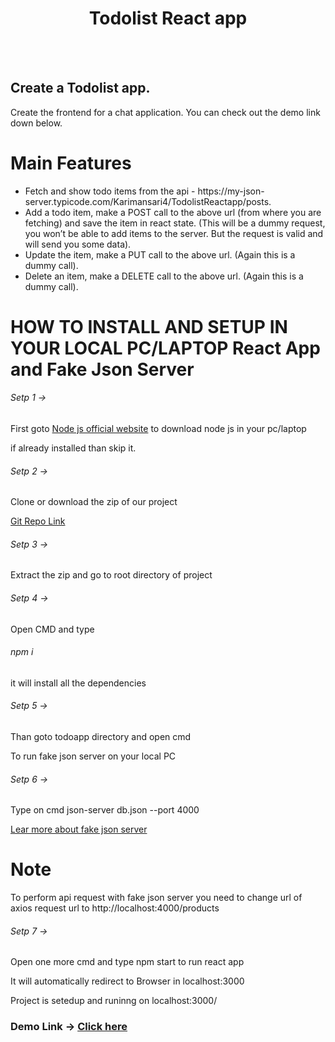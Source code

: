 <h1 align="center">Todolist React app</h1> <br/><br/>

## Create a Todolist app.
<p>Create the frontend for a chat application. You can check out the demo link down below.</p>


# Main Features
<ul>
    <li>Fetch and show todo items from the api - https://my-json-server.typicode.com/Karimansari4/TodolistReactapp/posts.</li>
    <li>Add a todo item, make a POST call to the above url (from where you are fetching) and save the item in react state. (This will be a dummy request, you won’t be able to add items to the server. But the request is valid and will send you some data).</li>
    <li>Update the item, make a PUT call to the above url. (Again this is a dummy call).</li>
    <li>Delete an item, make a DELETE call to the above url. (Again this is a dummy call).</li>
</ul>


# HOW TO INSTALL AND SETUP IN YOUR LOCAL PC/LAPTOP React App and Fake Json Server

<h6>Setp 1 -></h6> <p>First goto <a href="https://nodejs.org/en">Node js official website</a> to download node js in your pc/laptop</p>
</h6><p>if already installed than skip it.</p>

<h6>Setp 2 -></h6><p>Clone or download the zip of our project</p>
<a href="https://github.com/Karimansari4/TodolistReactapp.git">Git Repo Link</a>

<h6>Setp 3 -></h6><p>Extract the zip and go to root directory of project</p>

<h6>Setp 4 -></h6><p>Open CMD and type <h6>npm i</h6> it will install all the dependencies</p>

<h6>Setp 5 -></h6><p>Than goto todoapp directory and open cmd</p>

<p>To run fake json server on your local PC</p>
<h6>Setp 6 -></h6><p>Type on cmd json-server db.json --port 4000</p>
<a href="https://www.npmjs.com/package/json-server">Lear more about fake json server</a>

# Note
<p>To perform api request with fake json server you need to change url of axios request url to http://localhost:4000/products</p>

<h6>Setp 7 -></h6><p>Open one more cmd and type npm start to run react app</p>

<p>It will automatically redirect to Browser in localhost:3000</p>

<p>Project is setedup and runinng on localhost:3000/</p>

<h3>Demo Link -> <a href="https://6497e3ebe8a7735aa2b0be1c--splendorous-stroopwafel-44fb71.netlify.app/" target="_blank">Click here</a></h3>